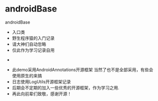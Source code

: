 # androidBase
androidBase
 * 入口类
 * 野生程序猿的入门记录
 * 请大神们自动忽略
 * 仅此作为学习记录自用
 * <p/>
 * 此demo采用AndroidAnnotations开源框架 当然了也不是全部采用，有些会使用原生的来搞
 * 日志使用LogUtils开源框架记录
 * 后期会不定期的加入一些优秀的开源框架，作为学习之用.
 * 再此向前辈们致敬，感谢开源！
